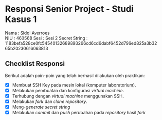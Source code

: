 # Responsi Senior Project - Studi Kasus 1

Nama : Sidqi Averroes  
NIU : 460568
Sesi : Sesi 2
Secret String : 1183befa528ce0fc54540132689893266cd6cd6dabf6452d796ed825a3b3265b20230616063813

## Checklist Responsi

Berikut adalah poin-poin yang telah berhasil dilakukan oleh praktikan:

- [x] Membuat SSH Key pada mesin lokal (komputer laboratorium).
- [x] Melakukan pembuatan dan konfigurasi _virtual machine_.
- [x] Terhubung dengan _virtual machine_ menggunakan SSH.
- [x] Melakukan _fork_ dan _clone_ _repository_.
- [x] Meng-_generate_ _secret string_
- [x] Melakukan _commit_ dan _push_ perubahan pada _repository_ hasil _fork_

